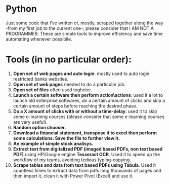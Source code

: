 # Python
Just some code that I’ve written or, mostly, scraped together along the way -from my first job to the current one-; please consider that I AM NOT A PROGRAMMER. These are simple tools to improve efficiency and save time automating whenever possibile.

# Tools (in no particular order):
1. **Open set of web pages and auto login**: mostly used to auto login restricted banks websites.
2. **Open set of web pages** needed to do a particular job.
3. **Open set of files** often used togheter.
4. **Launch a certain software then perform action\actions**: used it a lot to launch old enterprise softwares, do a certain amount of clicks and skip a certain amount of steps before reaching the desired phase.
5. **Do a X amount of clicks with or without a time-delay**: used it to skip some e-learning courses (please consider that some e-learning courses are very useful).
6. **Random option chooser.**
7. **Download a financial statement, transpose it to excel then perform some calculations. Save the file to further view it.**
8. **An example of simple stock analisys.**
9. **Extract text from digitalized PDF (imaged based PDFs, non text based PDF)** using HP\Google engine **Tesseract OCR**. Used it to speed up the workflow of my teams, avoiding tedious typing-copying.
10. **Scrape tables and data from text based PDFs using Tabula**. Used it countless times to extract data from pdfs long thousands of pages and then import it, clean it with Power Pivot (Excel) and use it.

